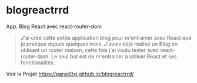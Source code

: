 # blogreactrrd

App. Blog React avec react-router-dom

> J'ai créé cette petite application blog pour m'entrainer avec React que je pratique depuis quelques mois. J'avais déjà réalisé un Blog en utilisant un router maison, cette fois j'ai voulu tester avec react-router-dom. Le seul but est de m'entrainer à utiliser React et ses fonctionalités.

Voir le Projet https://parad0xj.github.io/blogreactrrd/

